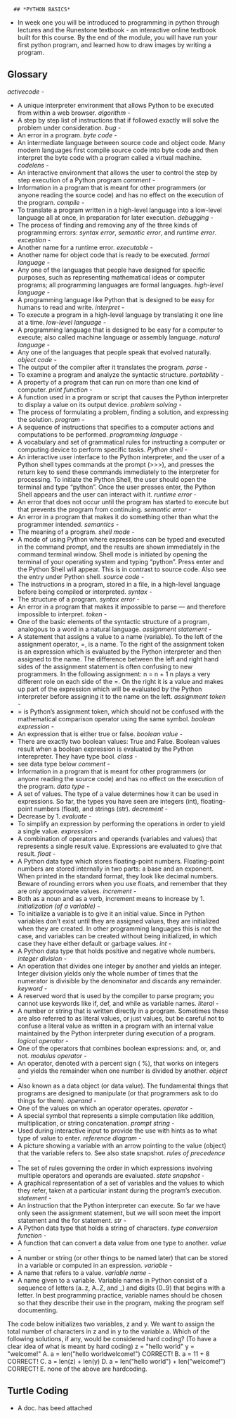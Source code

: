       ## *PYTHON BASICS* 

- In week one you will be introduced to programming in python through lectures and the 
  Runestone textbook - an interactive online textbook built for this course. By the end of the module, 
  you will have run your first python program, and learned how to draw images by writing a program.

## **Glossary** 
*activecode -*
- A unique interpreter environment that allows Python to be executed from within a web browser.
*algorithm -*
- A step by step list of instructions that if followed exactly will solve the problem under consideration.
*bug -*
- An error in a program.
*byte code -*
- An intermediate language between source code and object code. Many modern languages first compile source code into byte code and then interpret the byte code with a program called a virtual machine.
*codelens -*
- An interactive environment that allows the user to control the step by step execution of a Python program
*comment -*
- Information in a program that is meant for other programmers (or anyone reading the source code) and has no effect on the execution of the program.
*compile -*
- To translate a program written in a high-level language into a low-level language all at once, in preparation for later execution.
*debugging -*
- The process of finding and removing any of the three kinds of programming errors: *syntax error*, *semantic error*, and *runtime error*.
*exception -*
- Another name for a runtime error.
*executable -*
- Another name for object code that is ready to be executed.
*formal language -*
- Any one of the languages that people have designed for specific purposes, such as representing mathematical ideas or computer programs; all programming languages are formal languages.
*high-level language -*
- A programming language like Python that is designed to be easy for humans to read and write.
*interpret -*
- To execute a program in a high-level language by translating it one line at a time.
*low-level language -*
- A programming language that is designed to be easy for a computer to execute; also called machine language or assembly language.
*natural language -*
- Any one of the languages that people speak that evolved naturally.
*object code -*
- The output of the compiler after it translates the program.
*parse -*
- To examine a program and analyze the syntactic structure.
*portability -*
- A property of a program that can run on more than one kind of computer.
*print function -*
- A function used in a program or script that causes the Python interpreter to display a value on its output device.
*problem solving -*
- The process of formulating a problem, finding a solution, and expressing the solution.
*program -*
- A sequence of instructions that specifies to a computer actions and computations to be performed.
*programming language -*
- A vocabulary and set of grammatical rules for instructing a computer or computing device to perform specific tasks.
*Python shell -*
- An interactive user interface to the Python interpreter, and the user of a Python shell types commands at the prompt (>>>), and presses the return key to send these commands immediately to the interpreter for processing. To initiate the Python Shell, the user should open the terminal and type “python”. Once the user presses enter, the Python Shell appears and the user can interact with it.
*runtime error -*
- An error that does not occur until the program has started to execute but that prevents the program from continuing.
*semantic error -*
- An error in a program that makes it do something other than what the programmer intended.
*semantics -*
- The meaning of a program.
*shell mode -*
- A mode of using Python where expressions can be typed and executed in the command prompt, and the results are shown immediately in the command terminal window. Shell mode is initiated by opening the terminal of your operating system and typing “python”. Press enter and the Python Shell will appear. This is in contrast to source code. Also see the entry under Python shell.
*source code -*
- The instructions in a program, stored in a file, in a high-level language before being compiled or interpreted.
*syntax -*
- The structure of a program.
*syntax error -*
- An error in a program that makes it impossible to parse — and therefore impossible to interpret.
*token -* 
- One of the basic elements of the syntactic structure of a program, analogous to a word in a natural language.
*assignment statement -*
- A statement that assigns a value to a name (variable). To the left of the assignment operator, =, is a name.
To the right of the assignment token is an expression which is evaluated by the Python interpreter and then assigned to the name. 
The difference between the left and right hand sides of the assignment statement is often confusing to new programmers. In the following assignment:
n = n + 1
n plays a very different role on each side of the =. On the right it is a value and makes up part of the expression which will be 
evaluated by the Python interpreter before assigning it to the name on the left.
*assignment token -*
- = is Python’s assignment token, which should not be confused with the mathematical comparison operator using the same symbol.
*boolean expression -*
- An expression that is either true or false.
*boolean value -*
- There are exactly two boolean values: True and False. Boolean values result when a boolean expression is evaluated by the Python interepreter. They have type bool.
*class -*
- see data type below
*comment -*
- Information in a program that is meant for other programmers (or anyone reading the source code) and has no effect on the execution of the program.
*data type -*
- A set of values. The type of a value determines how it can be used in expressions. So far, the types you have seen are integers (int), floating-point numbers (float), and strings (str).
*decrement -*
- Decrease by 1.
*evaluate -*
- To simplify an expression by performing the operations in order to yield a single value.
*expression -*
- A combination of operators and operands (variables and values) that represents a single result value. Expressions are evaluated to give that result.
*float -*
- A Python data type which stores floating-point numbers. Floating-point numbers are stored internally in two parts: a base and an exponent. When printed in the standard format, they look like decimal numbers. Beware of rounding errors when you use floats, and remember that they are only approximate values.
*increment -*
- Both as a noun and as a verb, increment means to increase by 1.
*initialization (of a variable) -*
- To initialize a variable is to give it an initial value. Since in Python variables don’t exist until they are assigned values, they are initialized when they are created. In other programming languages this is not the case, and variables can be created without being initialized, in which case they have either default or garbage values.
*int -*
- A Python data type that holds positive and negative whole numbers.
*integer division -*
- An operation that divides one integer by another and yields an integer. Integer division yields only the whole number of times that the numerator is divisible by the denominator and discards any remainder.
*keyword -*
- A reserved word that is used by the compiler to parse program; you cannot use keywords like if, def, and while as variable names.
*literal -*
- A number or string that is written directly in a program. Sometimes these are also referred to as literal values, or just values, but be careful not to confuse a literal value as written in a program with an internal value maintained by the Python interpreter during execution of a program.
*logical operator -*
- One of the operators that combines boolean expressions: and, or, and not.
*modulus operator -*
- An operator, denoted with a percent sign ( %), that works on integers and yields the remainder when one number is divided by another.
*object -*
- Also known as a data object (or data value). The fundamental things that programs are designed to manipulate (or that programmers ask to do things for them).
*operand -*
- One of the values on which an operator operates.
*operator -*
- A special symbol that represents a simple computation like addition, multiplication, or string concatenation.
*prompt string -*
- Used during interactive input to provide the use with hints as to what type of value to enter.
*reference diagram -*
- A picture showing a variable with an arrow pointing to the value (object) that the variable refers to. See also state snapshot.
*rules of precedence -*
- The set of rules governing the order in which expressions involving multiple operators and operands are evaluated.
*state snapshot -*
- A graphical representation of a set of variables and the values to which they refer, taken at a particular instant during the program’s execution.
*statement -*
- An instruction that the Python interpreter can execute. So far we have only seen the assignment statement, but we will soon meet the import statement and the for statement.
*str -*
- A Python data type that holds a string of characters.
*type conversion function -*
- A function that can convert a data value from one type to another.
*value -*
- A number or string (or other things to be named later) that can be stored in a variable or computed in an expression.
*variable -*
- A name that refers to a value.
*variable name -*
- A name given to a variable. Variable names in Python consist of a sequence of letters (a..z, A..Z, and _) and digits (0..9) that begins with a letter. In best programming practice, variable names should be chosen so that they describe their use in the program, making the program self documenting.


The code below initializes two variables, z and y. We want to assign the total number of characters in z and in y to the variable a. 
Which of the following solutions, if any, would be considered hard coding? (To have a clear idea of what is meant by hard coding)
z = "hello world" 
y = "welcome!"
A. a = len("hello worldwelcome!")                           CORRECT!
B. a = 11 + 8                                                               CORRECT!
C. a = len(z) + len(y)
D. a = len("hello world") + len("welcome!")            CORRECT!
E. none of the above are hardcoding.

## **Turtle Coding** 

- A doc. has beed attached


